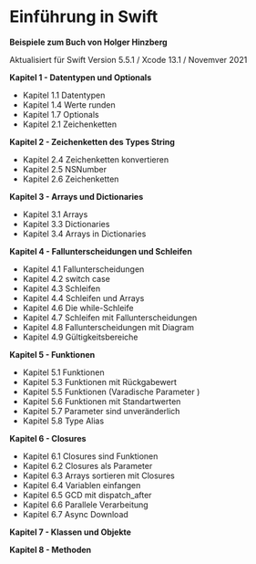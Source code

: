 #  Einführung in Swift
**Beispiele zum Buch von Holger Hinzberg**

Aktualisiert für Swift Version 5.5.1 / Xcode 13.1 / Novemver 2021

**Kapitel 1 - Datentypen und Optionals**

- Kapitel 1.1 Datentypen
- Kapitel 1.4 Werte runden
- Kapitel 1.7 Optionals
- Kapitel 2.1 Zeichenketten

**Kapitel 2 - Zeichenketten des Types String**

- Kapitel 2.4 Zeichenketten konvertieren
- Kapitel 2.5 NSNumber
- Kapitel 2.6 Zeichenketten

**Kapitel 3 - Arrays und Dictionaries**

- Kapitel 3.1 Arrays
- Kapitel 3.3 Dictionaries
- Kapitel 3.4 Arrays in Dictionaries

**Kapitel 4 - Fallunterscheidungen und Schleifen**

- Kapitel 4.1 Fallunterscheidungen
- Kapitel 4.2 switch case
- Kapitel 4.3 Schleifen
- Kapitel 4.4 Schleifen und Arrays
- Kapitel 4.6 Die while-Schleife
- Kapitel 4.7 Schleifen mit Fallunterscheidungen
- Kapitel 4.8 Fallunterscheidungen mit Diagram
- Kapitel 4.9 Gültigkeitsbereiche

**Kapitel 5 - Funktionen**

- Kapitel 5.1 Funktionen
- Kapitel 5.3 Funktionen mit Rückgabewert
- Kapitel 5.5 Funktionen (Varadische Parameter )
- Kapitel 5.6 Funktionen mit Standartwerten
- Kapitel 5.7 Parameter sind unveränderlich
- Kapitel 5.8 Type Alias

**Kapitel 6 - Closures**

- Kapitel 6.1 Closures sind Funktionen
- Kapitel 6.2 Closures als Parameter
- Kapitel 6.3 Arrays sortieren mit Closures
- Kapitel 6.4 Variablen einfangen
- Kapitel 6.5 GCD mit dispatch_after
- Kapitel 6.6 Parallele Verarbeitung
- Kapitel 6.7 Async Download

**Kapitel 7 - Klassen und Objekte**

**Kapitel 8 - Methoden**
